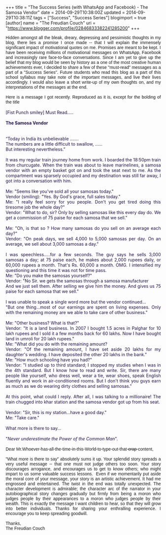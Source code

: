 +++
title = "The Success Series (with WhatsApp and Facebook) - The Samosa Vendor"
date = 2014-09-29T10:38:00Z
updated = 2014-09-29T10:38:11Z
tags = ["Success", "Success Series"]
blogimport = true 
[author]
	name = "The Freudian Couch"
	uri = "https://www.blogger.com/profile/02846833382241285200"
+++

<div dir="ltr" style="text-align: left;" trbidi="on">
<div style="text-align: justify;">
<span style="font-family: Arial, Helvetica, sans-serif;">Hidden amongst all the bleak, dreary, depressing and pessimistic thoughts in my blog, there lies a promise I once made -- that I will explain the immensely significant impact of motivational quotes on me. Promises are meant to be kept. I have been receiving millions of motivational messages on WhatsApp, Facebook and increasingly rare face-to-face conversations. Since I am yet to give up the belief that my blog would be seen by history as a one of the most creative human achievements ever, I decided to share a few of these "must-read" messages as a part of a "Success Series". Future students who read this blog as a part of this school syllabus may take note of the important messages, and live their lives accordingly. I would also leave a short write-up of my own thoughts on, and my interpretations of the messages at the end. </span></div>
<div style="text-align: justify;">
<span style="font-family: Arial, Helvetica, sans-serif;"><br /></span></div>
<div style="text-align: justify;">
<span style="font-family: Arial, Helvetica, sans-serif;">Here is a message I got recently. Reproduced as it is, except for the bolding of the title</span></div>
<br />
<span style="color: #20124d;">[Fist Punch smiley] Must Read.....</span><br />
<span style="color: #20124d;"><br /></span>
<b><span style="color: #20124d;">The Samosa Vendor</span></b><br />
<span style="color: #20124d;"><br /></span>
<br />
<div style="text-align: justify;">
<span style="color: #20124d;">“Today in India its unbelievable .......</span></div>
<div style="text-align: justify;">
<span style="color: #20124d;">The numbers are a little difficult to swallow, ......</span></div>
<div style="text-align: justify;">
<span style="color: #20124d;">But interesting nevertheless.”</span></div>
<div style="text-align: justify;">
<span style="color: #20124d;"><br /></span></div>
<div style="text-align: justify;">
<span style="color: #20124d;">It was my regular train journey home from work. I boarded the 18:50pm train from churcugate. When the train was about to leave marinelines, a samosa vendor with an empty basket got on and took the seat next to me. As the compartment was sparsely occupied and my destination was still far away,&nbsp;</span><span style="color: #20124d;">I got into a conversation with him.</span></div>
<div style="text-align: justify;">
<span style="color: #20124d;"><br /></span></div>
<div style="text-align: justify;">
<span style="color: #20124d;">Me: "Seems like you've sold all your samosas today."</span></div>
<div style="text-align: justify;">
<span style="color: #20124d;">Vendor (smiling): "Yes. By God's grace, full sales today."</span></div>
<div style="text-align: justify;">
<span style="color: #20124d;">Me: "I really feel sorry for you people. Don't you get tired doing this tiresome job the whole day?"</span></div>
<div style="text-align: justify;">
<span style="color: #20124d;">Vendor: "What to do, sir? Only by selling samosas like this every day do. We get a commission of 75 paise for each samosa that we sell."</span></div>
<div style="text-align: justify;">
<span style="color: #20124d;"><br /></span></div>
<div style="text-align: justify;">
<span style="color: #20124d;">Me: "Oh, is that so ? How many samosas do you sell on an average each day?"</span></div>
<div style="text-align: justify;">
<span style="color: #20124d;">Vendor: "On peak days, we sell 4,000 to 5,000 samosas per day. On an average, we sell about 3,000 samosas a day."</span></div>
<div style="text-align: justify;">
<span style="color: #20124d;"><br /></span></div>
<div style="text-align: justify;">
<span style="color: #20124d;">I was speechless.....for a few seconds. The guy says he sells 3,000 samosas a day; at 75 paise each, h</span><span style="color: #20124d;">e makes about 2,000 rupees daily, or 60,000 rupees a month. That's Rs. 60,000 a month. OMG.&nbsp;</span><span style="color: #20124d;">I intensified my questioning and this time it was not for time pass.</span></div>
<div style="text-align: justify;">
<span style="color: #20124d;">Me: "Do you make the samosas yourself?"</span></div>
<div style="text-align: justify;">
<span style="color: #20124d;">Vendor: "No Sir. we gets the samosas through a samosa manufacturer</span></div>
<div style="text-align: justify;">
<span style="color: #20124d;">And we just sell them. After selling we give him the money. And gives us 75 paise for each samosa that we sell."</span></div>
<div style="text-align: justify;">
<span style="color: #20124d;"><br /></span></div>
<div style="text-align: justify;">
<span style="color: #20124d;">I was unable to speak a single word more but the vendor continued...&nbsp;</span></div>
<div style="text-align: justify;">
<span style="color: #20124d;">"But one thing...most of our earnings are spent on living expenses. Only with the remaining money are we able to take care of other business."</span></div>
<div style="text-align: justify;">
<span style="color: #20124d;"><br /></span></div>
<div style="text-align: justify;">
<span style="color: #20124d;">Me: "Other business? What is that?"</span></div>
<div style="text-align: justify;">
<span style="color: #20124d;">Vendor: "It is a land business. In 2007 I bought 1.5 acres in Palghar for 10 lakh rupees and I sold it a few months back for 60 lakhs. Now I have bought land in umroli for 20 lakh rupees."</span></div>
<div style="text-align: justify;">
<span style="color: #20124d;">Me: "What did you do with the remaining amount?</span></div>
<div style="text-align: justify;">
<span style="color: #20124d;">Vendor: "Of the remaining amount, I have set aside 20 lakhs for my daughter's wedding. I have deposited the other 20 lakhs in the bank."</span></div>
<div style="text-align: justify;">
<span style="color: #20124d;">Me: "How much schooling have you had?"</span></div>
<div style="text-align: justify;">
<span style="color: #20124d;">Vendor: "I studied up to third standard; I stopped my studies when I was in the 4th standard. But I know how to read and write. Sir, there are many people like yourself, who dress well, wear a tie, wear shoes, speak English fluently and work in air-conditioned rooms. But I don't think you guys earn as much as we do wearing dirty clothes and selling samosas."</span></div>
<div style="text-align: justify;">
<span style="color: #20124d;"><br /></span></div>
<div style="text-align: justify;">
<span style="color: #20124d;">At this point, what could I reply. After all, I was talking to a millionaire! The train chugged into khar station and the samosa vendor got up from his seat.</span></div>
<div style="text-align: justify;">
<span style="color: #20124d;"><br /></span></div>
<div style="text-align: justify;">
<span style="color: #20124d;">Vendor: "Sir, this is my station...have a good day."</span></div>
<div style="text-align: justify;">
<span style="color: #20124d;">Me: "Take care."</span></div>
<div style="text-align: justify;">
<span style="color: #20124d;"><br /></span></div>
<div style="text-align: justify;">
<span style="color: #20124d;">What more is there to say...</span></div>
<div style="text-align: justify;">
<span style="color: #20124d;"><br /></span></div>
<div style="text-align: justify;">
<span style="color: #20124d;">"<i>Never underestimate the Power of the Common Man</i>".</span></div>
<span style="color: #20124d;"><br /></span><span style="font-family: Arial, Helvetica, sans-serif;">
Dear Mr.Whoever-has-all-the-time-in-this-World-to-type-out-that-<strike>crap</strike>-content,</span><br />
<span style="font-family: Arial, Helvetica, sans-serif;"><br /></span>
<div style="text-align: justify;">
<span style="font-family: Arial, Helvetica, sans-serif;">"What more is there to say" absolutely sums it up. Your splendid story spreads a very useful message -- that one must not judge others too soon. Your story discourages arrogance, and encourages us to get to know others; who might impart to us some valuable success lessons. &nbsp;Even if we momentarily put aside the moral core of your message, your story is an artistic achievement. It had me engrossed and entertained. The twist in the end was totally unexpected. The character development is admirable; the character arc of the narrator in your autobiographical story changes gradually but firmly from being a moron who judges people by their appearances to a moron who judges people by their wealth. This is exactly the message I want children to hear, so that they will grow into better individuals. Thanks for sharing your enthralling experience. I encourage you to keep spreading goodwill.</span></div>
<span style="font-family: Arial, Helvetica, sans-serif;"><br /></span>
<span style="font-family: Arial, Helvetica, sans-serif;">Thanks,</span><br />
<span style="font-family: Arial, Helvetica, sans-serif;">The Freudian Couch</span><br />
<br />
<br />
<br />
<br /></div>


